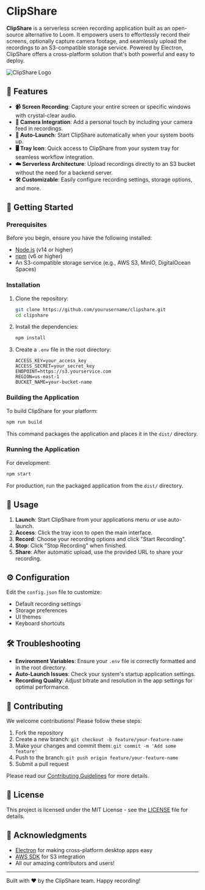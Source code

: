 # ClipShare

**ClipShare** is a serverless screen recording application built as an open-source alternative to Loom. It empowers users to effortlessly record their screens, optionally capture camera footage, and seamlessly upload the recordings to an S3-compatible storage service. Powered by Electron, ClipShare offers a cross-platform solution that's both powerful and easy to deploy.

![ClipShare Logo](https://github.com/goshops-com/clipshare/blob/main/icon.png?raw=true)

## 🚀 Features

- **📹 Screen Recording**: Capture your entire screen or specific windows with crystal-clear audio.
- **🎥 Camera Integration**: Add a personal touch by including your camera feed in recordings.
- **🚀 Auto-Launch**: Start ClipShare automatically when your system boots up.
- **🖥️ Tray Icon**: Quick access to ClipShare from your system tray for seamless workflow integration.
- **☁️ Serverless Architecture**: Upload recordings directly to an S3 bucket without the need for a backend server.
- **🛠️ Customizable**: Easily configure recording settings, storage options, and more.

## 🏁 Getting Started

### Prerequisites

Before you begin, ensure you have the following installed:

- [Node.js](https://nodejs.org/) (v14 or higher)
- [npm](https://www.npmjs.com/) (v6 or higher)
- An S3-compatible storage service (e.g., AWS S3, MinIO, DigitalOcean Spaces)

### Installation

1. Clone the repository:

   ```bash
   git clone https://github.com/yourusername/clipshare.git
   cd clipshare
   ```

2. Install the dependencies:

   ```bash
   npm install
   ```

3. Create a `.env` file in the root directory:

   ```plaintext
   ACCESS_KEY=your_access_key
   ACCESS_SECRET=your_secret_key
   ENDPOINT=https://s3.yourservice.com
   REGION=us-east-1
   BUCKET_NAME=your-bucket-name
   ```

### Building the Application

To build ClipShare for your platform:

```bash
npm run build
```

This command packages the application and places it in the `dist/` directory.

### Running the Application

For development:

```bash
npm start
```

For production, run the packaged application from the `dist/` directory.

## 📘 Usage

1. **Launch**: Start ClipShare from your applications menu or use auto-launch.
2. **Access**: Click the tray icon to open the main interface.
3. **Record**: Choose your recording options and click "Start Recording".
4. **Stop**: Click "Stop Recording" when finished.
5. **Share**: After automatic upload, use the provided URL to share your recording.

## ⚙️ Configuration

Edit the `config.json` file to customize:

- Default recording settings
- Storage preferences
- UI themes
- Keyboard shortcuts

## 🛠️ Troubleshooting

- **Environment Variables**: Ensure your `.env` file is correctly formatted and in the root directory.
- **Auto-Launch Issues**: Check your system's startup application settings.
- **Recording Quality**: Adjust bitrate and resolution in the app settings for optimal performance.

## 🤝 Contributing

We welcome contributions! Please follow these steps:

1. Fork the repository
2. Create a new branch: `git checkout -b feature/your-feature-name`
3. Make your changes and commit them: `git commit -m 'Add some feature'`
4. Push to the branch: `git push origin feature/your-feature-name`
5. Submit a pull request

Please read our [Contributing Guidelines](CONTRIBUTING.md) for more details.

## 📜 License

This project is licensed under the MIT License - see the [LICENSE](LICENSE) file for details.

## 🙏 Acknowledgments

- [Electron](https://www.electronjs.org/) for making cross-platform desktop apps easy
- [AWS SDK](https://aws.amazon.com/sdk-for-javascript/) for S3 integration
- All our amazing contributors and users!

---

Built with ❤️ by the ClipShare team. Happy recording!
